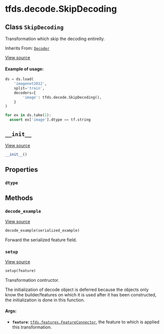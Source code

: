 <div itemscope itemtype="http://developers.google.com/ReferenceObject">
<meta itemprop="name" content="tfds.decode.SkipDecoding" />
<meta itemprop="path" content="Stable" />
<meta itemprop="property" content="dtype"/>
<meta itemprop="property" content="__init__"/>
<meta itemprop="property" content="decode_example"/>
<meta itemprop="property" content="setup"/>
</div>

# tfds.decode.SkipDecoding

## Class `SkipDecoding`

Transformation which skip the decoding entirelly.

Inherits From: [`Decoder`](../../tfds/decode/Decoder.md)

<a target="_blank" href=https://github.com/tensorflow/datasets/tree/master/tensorflow_datasets/core/decode/base.py>View
source</a>

<!-- Placeholder for "Used in" -->

#### Example of usage:

```python
ds = ds.load(
    'imagenet2012',
    split='train',
    decoders={
        'image': tfds.decode.SkipDecoding(),
    }
)

for ex in ds.take(1):
  assert ex['image'].dtype == tf.string
```

<h2 id="__init__"><code>__init__</code></h2>

<a target="_blank" href=https://github.com/tensorflow/datasets/tree/master/tensorflow_datasets/core/decode/base.py>View
source</a>

```python
__init__()
```

## Properties

<h3 id="dtype"><code>dtype</code></h3>

## Methods

<h3 id="decode_example"><code>decode_example</code></h3>

<a target="_blank" href=https://github.com/tensorflow/datasets/tree/master/tensorflow_datasets/core/decode/base.py>View
source</a>

```python
decode_example(serialized_example)
```

Forward the serialized feature field.

<h3 id="setup"><code>setup</code></h3>

<a target="_blank" href=https://github.com/tensorflow/datasets/tree/master/tensorflow_datasets/core/decode/base.py>View
source</a>

```python
setup(feature)
```

Transformation contructor.

The initialization of decode object is deferred because the objects only know
the builder/features on which it is used after it has been constructed, the
initialization is done in this function.

#### Args:

*   <b>`feature`</b>:
    <a href="../../tfds/features/FeatureConnector.md"><code>tfds.features.FeatureConnector</code></a>,
    the feature to which is applied this transformation.
